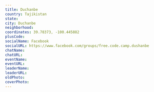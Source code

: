 ```yaml
---
title: Duchanbe
country: Tajikistan
state: 
city: Duchanbe
neighborhood: 
coordinates: 39.78373, -100.445882
plusCode:
socialName: Facebook
socialURL: https://www.facebook.com/groups/free.code.camp.dushanbe
chatName:
chatURL:
eventName:
eventURL:
leaderName:
leaderURL:
oldPhoto: 
coverPhoto:
---
```

